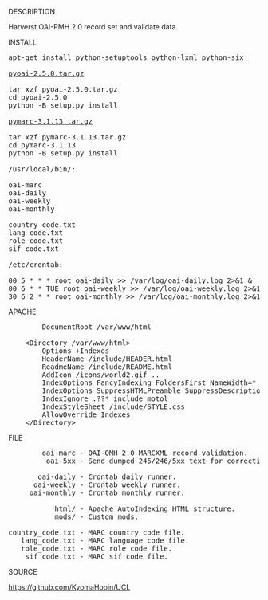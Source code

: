 
DESCRIPTION

Harverst OAI-PMH 2.0 record set and validate data.

INSTALL
<pre>
apt-get install python-setuptools python-lxml python-six

<a href="https://pypi.org/project/pyoai/#files">pyoai-2.5.0.tar.gz</a>

tar xzf pyoai-2.5.0.tar.gz
cd pyoai-2.5.0
python -B setup.py install

<a href="https://pypi.org/project/pymarc/#files">pymarc-3.1.13.tar.gz</a>

tar xzf pymarc-3.1.13.tar.gz
cd pymarc-3.1.13
python -B setup.py install

/usr/local/bin/:

oai-marc
oai-daily
oai-weekly
oai-monthly

country_code.txt
lang_code.txt
role_code.txt
sif_code.txt

/etc/crontab:

00 5 * * * root oai-daily >> /var/log/oai-daily.log 2>&1 &
00 6 * * TUE root oai-weekly >> /var/log/oai-weekly.log 2>&1 &
30 6 2 * * root oai-monthly >> /var/log/oai-monthly.log 2>&1 &
</pre>
APACHE
<pre>
        DocumentRoot /var/www/html

	&lt;Directory /var/www/html&gt;
		Options +Indexes
		HeaderName /include/HEADER.html
		ReadmeName /include/README.html
		AddIcon /icons/world2.gif ..
		IndexOptions FancyIndexing FoldersFirst NameWidth=* DescriptionWidth=* HTMLTable IgnoreClient
		IndexOptions SuppressHTMLPreamble SuppressDescription SuppressLastModified SuppressSize SuppressRules SuppressColumnSorting
		IndexIgnore .??* include motol
		IndexStyleSheet /include/STYLE.css
		AllowOverride Indexes
	&lt/Directory&gt;
</pre>
FILE
<pre>
        oai-marc - OAI-OMH 2.0 MARCXML record validation.
         oai-5xx - Send dumped 245/246/5xx text for correction. 

       oai-daily - Crontab daily runner.
      oai-weekly - Crontab weekly runner.
     oai-monthly - Crontab monthly runner.

           html/ - Apache AutoIndexing HTML structure.
           mods/ - Custom mods.

country_code.txt - MARC country code file.
   lang_code.txt - MARC language code file.
   role_code.txt - MARC role code file.
    sif_code.txt - MARC sif code file.
</pre>
SOURCE

https://github.com/KyomaHooin/UCL

